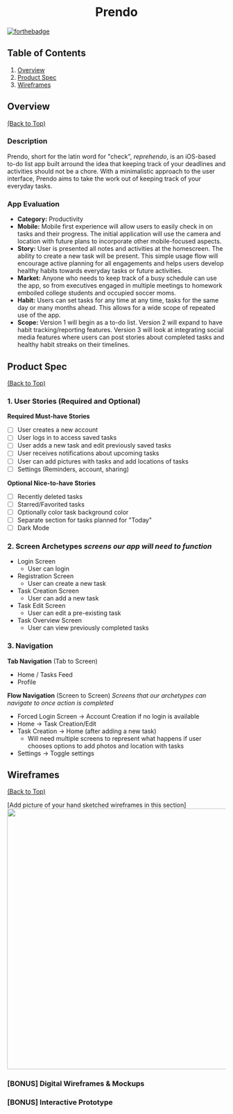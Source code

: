 <h1 align="center">Prendo</h1>

[![forthebadge](https://forthebadge.com/images/badges/made-with-swift.svg)](https://forthebadge.com)

## Table of Contents
1. [Overview](#Overview)
1. [Product Spec](#Product-Spec)
1. [Wireframes](#Wireframes)

## Overview
[(Back to Top)](#Table-of-Contents)

### Description
Prendo, short for the latin word for "check", *reprehendo*, is an iOS-based to-do list app built arround the idea that keeping track of your deadlines and activities should not be a chore. With a minimalistic approach to the user interface, Prendo aims to take the work out of keeping track of your everyday tasks.

### App Evaluation

- **Category:** Productivity
- **Mobile:** Mobile first experience will allow users to easily check in on tasks and their progress. The initial application will use the camera and location with future plans to incorporate other mobile-focused aspects.
- **Story:** User is presented all notes and activities at the homescreen. The ability to create a new task will be present. This simple usage flow will encourage active planning for all engagements and helps users develop healthy habits towards everyday tasks or future activities.
- **Market:** Anyone who needs to keep track of a busy schedule can use the app, so from executives engaged in multiple meetings to homework emboiled college students and occupied soccer moms.
- **Habit:** Users can set tasks for any time at any time, tasks for the same day or many months ahead. This allows for a wide scope of repeated use of the app.
- **Scope:** Version 1 will begin as a to-do list. Version 2 will expand to have habit tracking/reporting features. Version 3 will look at integrating social media features where users can post stories about completed tasks and healthy habit streaks on their timelines. 

## Product Spec
[(Back to Top)](#Table-of-Contents)

### 1. User Stories (Required and Optional)

**Required Must-have Stories**

- [ ] User creates a new account
- [ ] User logs in to access saved tasks
- [ ] User adds a new task and edit previously saved tasks
- [ ] User receives notifications about upcoming tasks
- [ ] User can add pictures with tasks and add locations of tasks 
- [ ] Settings (Reminders, account, sharing)

**Optional Nice-to-have Stories**

- [ ] Recently deleted tasks
- [ ] Starred/Favorited tasks 
- [ ] Optionally color task background color
- [ ] Separate section for tasks planned for "Today"
- [ ] Dark Mode

### 2. Screen Archetypes *screens our app will need to function*

* Login Screen
    * User can login
* Registration Screen
    * User can create a new task 
* Task Creation Screen
    * User can add a new task
* Task Edit Screen
    * User can edit a pre-existing task
* Task Overview Screen
    * User can view previously completed tasks

### 3. Navigation

**Tab Navigation** (Tab to Screen) 

* Home / Tasks Feed
* Profile

**Flow Navigation** (Screen to Screen) *Screens that our archetypes can navigate to once action is completed*

* Forced Login Screen -> Account Creation if no login is available
* Home -> Task Creation/Edit 
* Task Creation -> Home (after adding a new task)
   * Will need multiple screens to represent what happens if user chooses options to add photos and location with tasks
* Settings -> Toggle settings
   

## Wireframes
[(Back to Top)](#Table-of-Contents)

[Add picture of your hand sketched wireframes in this section]
<img src="YOUR_WIREFRAME_IMAGE_URL" width=600>

### [BONUS] Digital Wireframes & Mockups

### [BONUS] Interactive Prototype
